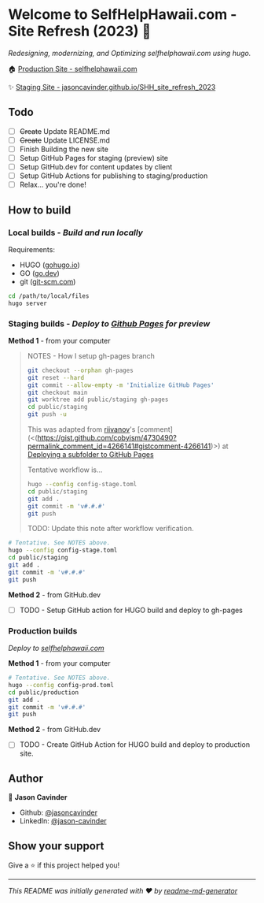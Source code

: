 # Welcome to SelfHelpHawaii.com - Site Refresh (2023) 👋

_Redesigning, modernizing, and Optimizing selfhelphawaii.com using hugo._

🏠 [Production Site - selfhelphawaii.com](http://selfhelphawaii.com)

✨ [Staging Site - jasoncavinder.github.io/SHH_site_refresh_2023](https://jasoncavinder.github.io/SHH_site_refresh_2023)

## Todo

- [ ] ~~Create~~ Update README.md
- [ ] ~~Create~~ Update LICENSE.md
- [ ] Finish Building the new site
- [ ] Setup GitHub Pages for staging (preview) site
- [ ] Setup GitHub.dev for content updates by client
- [ ] Setup GitHub Actions for publishing to staging/production
- [ ] Relax... you're done!

## How to build

### Local builds - _Build and run locally_

Requirements:

- HUGO ([gohugo.io](https://gohugo.io/))
- GO ([go.dev](https://go.dev))
- git ([git-scm.com](https://git-scm.com))

```sh
cd /path/to/local/files
hugo server
```

### Staging builds - _Deploy to [Github Pages](https://jasoncavinder.github.io/website_selfhelphawaii) for preview_

**Method 1** - from your computer

> NOTES - How I setup gh-pages branch
>
> ```sh
> git checkout --orphan gh-pages
> git reset --hard
> git commit --allow-empty -m 'Initialize GitHub Pages'
> git checkout main
> git worktree add public/staging gh-pages
> cd public/staging
> git push -u
> ```
>
> This was adapted from [riivanov](https://gist.github.com/riivanov)'s [comment](<(<https://gist.github.com/cobyism/4730490?permalink_comment_id=4266141#gistcomment-4266141>)>) at [Deploying a subfolder to GitHub Pages](https://gist.github.com/cobyism/4730490)
>
> Tentative workflow is...
>
> ```sh
> hugo --config config-stage.toml
> cd public/staging
> git add .
> git commit -m 'v#.#.#'
> git push
> ```
>
> TODO: Update this note after workflow verification.

```sh
# Tentative. See NOTES above.
hugo --config config-stage.toml
cd public/staging
git add .
git commit -m 'v#.#.#'
git push
```

**Method 2** - from GitHub.dev

- [ ] TODO - Setup GitHub action for HUGO build and deploy to gh-pages

### Production builds

_Deploy to [selfhelphawaii.com](http://selfhelphawaii.com)_

**Method 1** - from your computer

```sh
# Tentative. See NOTES above.
hugo --config config-prod.toml
cd public/production
git add .
git commit -m 'v#.#.#'
git push
```

**Method 2** - from GitHub.dev

- [ ] TODO - Create GitHub Action for HUGO build and deploy to production site.

## Author

👤 **Jason Cavinder**

- Github: [@jasoncavinder](https://github.com/jasoncavinder)
- LinkedIn: [@jason-cavinder](https://linkedin.com/in/jason-cavinder)

## Show your support

Give a ⭐️ if this project helped you!

---

_This README was initially generated with ❤️ by [readme-md-generator](https://github.com/kefranabg/readme-md-generator)_
